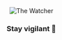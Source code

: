 <div width="35%" align="center">
  <img alt="The Watcher" src="https://i.pinimg.com/originals/e0/83/ea/e083ea199ce8a7f6e061d68b01e6ab02.gif" />  
</div>
<h3 align="center">Stay vigilant 🧿</h3>

